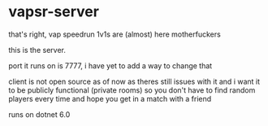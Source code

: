 # vapsr-server

that's right, vap speedrun 1v1s are (almost) here motherfuckers

this is the server.

port it runs on is 7777, i have yet to add a way to change that

client is not open source as of now as theres still issues with it and i want it to be publicly functional (private rooms) so you don't have to find random players every time and hope you get in a match with a friend

runs on dotnet 6.0
